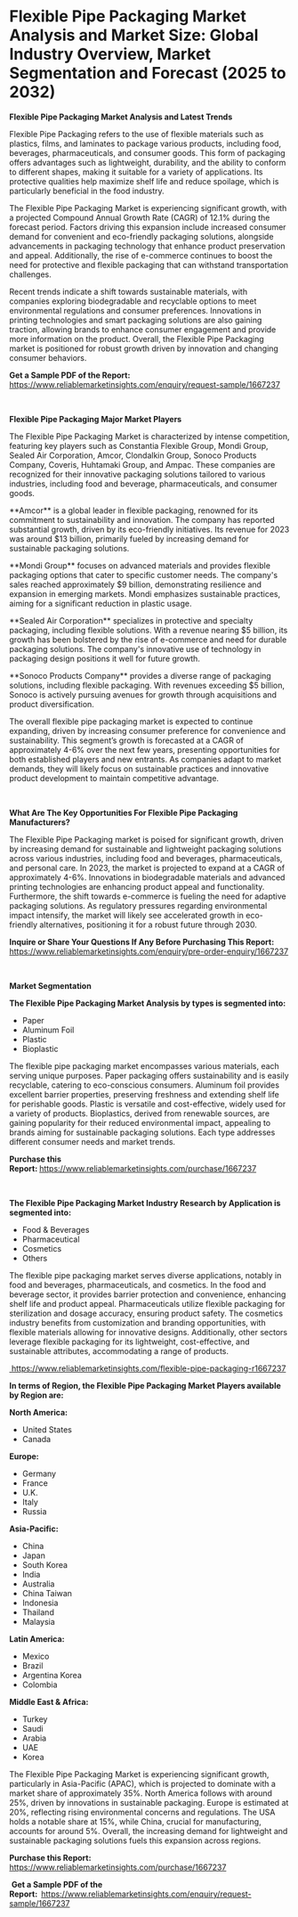 <p><h1>Flexible Pipe Packaging Market Analysis and Market Size: Global Industry Overview, Market Segmentation and Forecast (2025 to 2032)</h1></p><p><strong>Flexible Pipe Packaging Market Analysis and Latest Trends</strong></p>
<p><p>Flexible Pipe Packaging refers to the use of flexible materials such as plastics, films, and laminates to package various products, including food, beverages, pharmaceuticals, and consumer goods. This form of packaging offers advantages such as lightweight, durability, and the ability to conform to different shapes, making it suitable for a variety of applications. Its protective qualities help maximize shelf life and reduce spoilage, which is particularly beneficial in the food industry.</p><p>The Flexible Pipe Packaging Market is experiencing significant growth, with a projected Compound Annual Growth Rate (CAGR) of 12.1% during the forecast period. Factors driving this expansion include increased consumer demand for convenient and eco-friendly packaging solutions, alongside advancements in packaging technology that enhance product preservation and appeal. Additionally, the rise of e-commerce continues to boost the need for protective and flexible packaging that can withstand transportation challenges. </p><p>Recent trends indicate a shift towards sustainable materials, with companies exploring biodegradable and recyclable options to meet environmental regulations and consumer preferences. Innovations in printing technologies and smart packaging solutions are also gaining traction, allowing brands to enhance consumer engagement and provide more information on the product. Overall, the Flexible Pipe Packaging market is positioned for robust growth driven by innovation and changing consumer behaviors.</p></p>
<p><strong>Get a Sample PDF of the Report:&nbsp;</strong> <a href="https://www.reliablemarketinsights.com/enquiry/request-sample/1667237?utm_campaign=3621&utm_medium=2&utm_source=Github&utm_content=ia&utm_term=18042025&utm_id=flexible-pipe-packaging">https://www.reliablemarketinsights.com/enquiry/request-sample/1667237</a></p>
<p>&nbsp;</p>
<p><strong>Flexible Pipe Packaging Major Market Players</strong></p>
<p><p>The Flexible Pipe Packaging Market is characterized by intense competition, featuring key players such as Constantia Flexible Group, Mondi Group, Sealed Air Corporation, Amcor, Clondalkin Group, Sonoco Products Company, Coveris, Huhtamaki Group, and Ampac. These companies are recognized for their innovative packaging solutions tailored to various industries, including food and beverage, pharmaceuticals, and consumer goods.</p><p>**Amcor** is a global leader in flexible packaging, renowned for its commitment to sustainability and innovation. The company has reported substantial growth, driven by its eco-friendly initiatives. Its revenue for 2023 was around $13 billion, primarily fueled by increasing demand for sustainable packaging solutions.</p><p>**Mondi Group** focuses on advanced materials and provides flexible packaging options that cater to specific customer needs. The company's sales reached approximately $9 billion, demonstrating resilience and expansion in emerging markets. Mondi emphasizes sustainable practices, aiming for a significant reduction in plastic usage.</p><p>**Sealed Air Corporation** specializes in protective and specialty packaging, including flexible solutions. With a revenue nearing $5 billion, its growth has been bolstered by the rise of e-commerce and need for durable packaging solutions. The company's innovative use of technology in packaging design positions it well for future growth.</p><p>**Sonoco Products Company** provides a diverse range of packaging solutions, including flexible packaging. With revenues exceeding $5 billion, Sonoco is actively pursuing avenues for growth through acquisitions and product diversification.</p><p>The overall flexible pipe packaging market is expected to continue expanding, driven by increasing consumer preference for convenience and sustainability. This segment’s growth is forecasted at a CAGR of approximately 4-6% over the next few years, presenting opportunities for both established players and new entrants. As companies adapt to market demands, they will likely focus on sustainable practices and innovative product development to maintain competitive advantage.</p></p>
<p>&nbsp;</p>
<p><strong>What Are The Key Opportunities For Flexible Pipe Packaging Manufacturers?</strong></p>
<p><p>The Flexible Pipe Packaging market is poised for significant growth, driven by increasing demand for sustainable and lightweight packaging solutions across various industries, including food and beverages, pharmaceuticals, and personal care. In 2023, the market is projected to expand at a CAGR of approximately 4-6%. Innovations in biodegradable materials and advanced printing technologies are enhancing product appeal and functionality. Furthermore, the shift towards e-commerce is fueling the need for adaptive packaging solutions. As regulatory pressures regarding environmental impact intensify, the market will likely see accelerated growth in eco-friendly alternatives, positioning it for a robust future through 2030.</p></p>
<p><strong>Inquire or Share Your Questions If Any Before Purchasing This Report:</strong> <a href="https://www.reliablemarketinsights.com/enquiry/pre-order-enquiry/1667237?utm_campaign=3621&utm_medium=2&utm_source=Github&utm_content=ia&utm_term=18042025&utm_id=flexible-pipe-packaging">https://www.reliablemarketinsights.com/enquiry/pre-order-enquiry/1667237</a></p>
<p>&nbsp;</p>
<p><strong>Market Segmentation</strong></p>
<p><strong>The Flexible Pipe Packaging Market Analysis by types is segmented into:</strong></p>
<p><ul><li>Paper</li><li>Aluminum Foil</li><li>Plastic</li><li>Bioplastic</li></ul></p>
<p><p>The flexible pipe packaging market encompasses various materials, each serving unique purposes. Paper packaging offers sustainability and is easily recyclable, catering to eco-conscious consumers. Aluminum foil provides excellent barrier properties, preserving freshness and extending shelf life for perishable goods. Plastic is versatile and cost-effective, widely used for a variety of products. Bioplastics, derived from renewable sources, are gaining popularity for their reduced environmental impact, appealing to brands aiming for sustainable packaging solutions. Each type addresses different consumer needs and market trends.</p></p>
<p><strong>Purchase this Report:&nbsp;</strong><a href="https://www.reliablemarketinsights.com/purchase/1667237?utm_campaign=3621&utm_medium=2&utm_source=Github&utm_content=ia&utm_term=18042025&utm_id=flexible-pipe-packaging">https://www.reliablemarketinsights.com/purchase/1667237</a></p>
<p>&nbsp;</p>
<p><strong>The Flexible Pipe Packaging Market Industry Research by Application is segmented into:</strong></p>
<p><ul><li>Food & Beverages</li><li>Pharmaceutical</li><li>Cosmetics</li><li>Others</li></ul></p>
<p><p>The flexible pipe packaging market serves diverse applications, notably in food and beverages, pharmaceuticals, and cosmetics. In the food and beverage sector, it provides barrier protection and convenience, enhancing shelf life and product appeal. Pharmaceuticals utilize flexible packaging for sterilization and dosage accuracy, ensuring product safety. The cosmetics industry benefits from customization and branding opportunities, with flexible materials allowing for innovative designs. Additionally, other sectors leverage flexible packaging for its lightweight, cost-effective, and sustainable attributes, accommodating a range of products.</p></p>
<p><a href="https://www.reliablemarketinsights.com/flexible-pipe-packaging-r1667237?utm_campaign=3621&utm_medium=2&utm_source=Github&utm_content=ia&utm_term=18042025&utm_id=flexible-pipe-packaging">&nbsp;https://www.reliablemarketinsights.com/flexible-pipe-packaging-r1667237</a></p>
<p><strong>In terms of Region, the Flexible Pipe Packaging Market Players available by Region are:</strong></p>
<p>
    <p> <strong> North America: </strong>
        <ul>
            <li>United States</li>
            <li>Canada</li>
        </ul>
        </p> 
    <p> <strong> Europe: </strong>
        <ul>
            <li>Germany</li>
            <li>France</li>
            <li>U.K.</li>
            <li>Italy</li>
            <li>Russia</li>
        </ul>
        </p> 
    <p> <strong> Asia-Pacific: </strong>
        <ul>
            <li>China</li>
            <li>Japan</li>
            <li>South Korea</li>
            <li>India</li>
            <li>Australia</li>
            <li>China Taiwan</li>
            <li>Indonesia</li>
            <li>Thailand</li>
            <li>Malaysia</li>
        </ul>
        </p> 
    <p> <strong> Latin America: </strong>
        <ul>
            <li>Mexico</li>
            <li>Brazil</li>
            <li>Argentina Korea</li>
            <li>Colombia</li>
        </ul>
        </p> 
    <p> <strong> Middle East & Africa: </strong>
        <ul>
            <li>Turkey</li>
            <li>Saudi</li>
            <li>Arabia</li>
            <li>UAE</li>
            <li>Korea</li>
        </ul>
    </p>
    </p>
<p><p>The Flexible Pipe Packaging Market is experiencing significant growth, particularly in Asia-Pacific (APAC), which is projected to dominate with a market share of approximately 35%. North America follows with around 25%, driven by innovations in sustainable packaging. Europe is estimated at 20%, reflecting rising environmental concerns and regulations. The USA holds a notable share at 15%, while China, crucial for manufacturing, accounts for around 5%. Overall, the increasing demand for lightweight and sustainable packaging solutions fuels this expansion across regions.</p></p>
<p><strong>Purchase this Report: </strong><a href="https://www.reliablemarketinsights.com/purchase/1667237?utm_campaign=3621&utm_medium=2&utm_source=Github&utm_content=ia&utm_term=18042025&utm_id=flexible-pipe-packaging">https://www.reliablemarketinsights.com/purchase/1667237</a></p>
<p>&nbsp;<strong>Get a Sample PDF of the Report:&nbsp;&nbsp;</strong><a href="https://www.reliablemarketinsights.com/enquiry/request-sample/1667237?utm_campaign=3621&utm_medium=2&utm_source=Github&utm_content=ia&utm_term=18042025&utm_id=flexible-pipe-packaging">https://www.reliablemarketinsights.com/enquiry/request-sample/1667237</a></p>
<p><strong></strong></p>
<p><p></p><p></p><p></p></p>